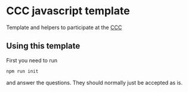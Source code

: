 # CCC javascript template
Template and helpers to participate at the [CCC](https://codingcontest.org)

## Using this template
First you need to run
```sh
npm run init
```
and answer the questions. They should normally just be accepted as is.